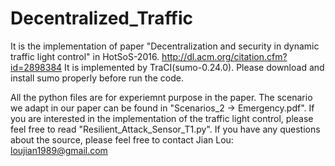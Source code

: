 # Decentralized_Traffic

It is the implementation of paper "Decentralization and security in dynamic traffic light control" in HotSoS-2016. http://dl.acm.org/citation.cfm?id=2898384  It is implemented by TraCI(sumo-0.24.0). Please download and install sumo properly before run the code.   

All the python files are for experiemnt purpose in the paper. The scenario we adapt in our paper can be found in "Scenarios_2 -> Emergency.pdf". If you are interested in the implementation of the traffic light control, please feel free to read "Resilient_Attack_Sensor_T1.py". If you have any questions about the source, please feel free to contact Jian Lou: loujian1989@gmail.com

